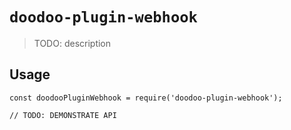 # `doodoo-plugin-webhook`

> TODO: description

## Usage

```
const doodooPluginWebhook = require('doodoo-plugin-webhook');

// TODO: DEMONSTRATE API
```
